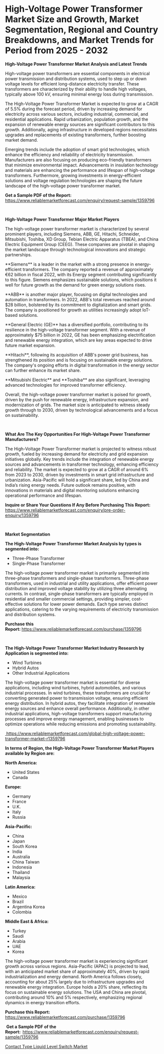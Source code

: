 <p><h1>High-Voltage Power Transformer Market Size and Growth, Market Segmentation, Regional and Country Breakdowns, and Market Trends for Period from 2025 -  2032</h1></p><p><strong>High-Voltage Power Transformer Market Analysis and Latest Trends</strong></p>
<p><p>High-voltage power transformers are essential components in electrical power transmission and distribution systems, used to step up or down voltage levels for efficient long-distance electricity transfer. These transformers are characterized by their ability to handle high voltages, typically above 100 kV, ensuring minimal energy loss during transmission.</p><p>The High-Voltage Power Transformer Market is expected to grow at a CAGR of 5.5% during the forecast period, driven by increasing demand for electricity across various sectors, including industrial, commercial, and residential applications. Rapid urbanization, population growth, and the expansion of renewable energy sources are significant contributors to this growth. Additionally, aging infrastructure in developed regions necessitates upgrades and replacements of existing transformers, further boosting market demand.</p><p>Emerging trends include the adoption of smart grid technologies, which enhance the efficiency and reliability of electricity transmission. Manufacturers are also focusing on producing eco-friendly transformers that minimize environmental impact. Advancements in insulation technology and materials are enhancing the performance and lifespan of high-voltage transformers. Furthermore, growing investments in energy-efficient solutions and voltage regulation technologies are shaping the future landscape of the high-voltage power transformer market.</p></p>
<p><strong>Get a Sample PDF of the Report:&nbsp;</strong> <a href="https://www.reliablemarketforecast.com/enquiry/request-sample/1359796?utm_campaign=3538&utm_medium=2&utm_source=Github&utm_content=ia&utm_term=22032025&utm_id=high-voltage-power-transformer">https://www.reliablemarketforecast.com/enquiry/request-sample/1359796</a></p>
<p>&nbsp;</p>
<p><strong>High-Voltage Power Transformer Major Market Players</strong></p>
<p><p>The high-voltage power transformer market is characterized by several prominent players, including Siemens, ABB, GE, Hitachi, Schneider, Mitsubishi, Toshiba, XD Group, Tebian Electric Apparatus (TBEA), and China Electric Equipment Group (CEEG). These companies are pivotal in shaping the market landscape through technological innovations and strategic partnerships.</p><p>**Siemens** is a leader in the market with a strong presence in energy-efficient transformers. The company reported a revenue of approximately €62 billion in fiscal 2022, with its Energy segment contributing significantly to this figure. Siemens emphasizes sustainable solutions, which positions it well for future growth as the demand for green energy solutions rises.</p><p>**ABB** is another major player, focusing on digital technologies and automation in transformers. In 2022, ABB's total revenues reached around $28 billion, bolstered by its commitment to digitalization and smart grids. The company is positioned for growth as utilities increasingly adopt IoT-based solutions.</p><p>**General Electric (GE)** has a diversified portfolio, contributing to its resilience in the high-voltage transformer segment. With a revenue of approximately $75 billion in 2022, GE has been emphasizing electrification and renewable energy integration, which are key areas expected to drive future market expansion.</p><p>**Hitachi**, following its acquisition of ABB's power grid business, has strengthened its position and is focusing on sustainable energy solutions. The company's ongoing efforts in digital transformation in the energy sector can further enhance its market share.</p><p>**Mitsubishi Electric** and **Toshiba** are also significant, leveraging advanced technologies for improved transformer efficiency. </p><p>Overall, the high-voltage power transformer market is poised for growth, driven by the push for renewable energy, infrastructure expansion, and modernization of grids. The market size is anticipated to witness steady growth through to 2030, driven by technological advancements and a focus on sustainability.</p></p>
<p>&nbsp;</p>
<p><strong>What Are The Key Opportunities For High-Voltage Power Transformer Manufacturers?</strong></p>
<p><p>The High-Voltage Power Transformer market is projected to witness robust growth, fueled by increasing demand for electricity and grid expansion initiatives globally. Key trends include the integration of renewable energy sources and advancements in transformer technology, enhancing efficiency and reliability. The market is expected to grow at a CAGR of around 6% from 2023 to 2030, driven by investments in smart grid infrastructure and urbanization. Asia-Pacific will hold a significant share, led by China and India’s rising energy needs. Future outlook remains positive, with innovations in materials and digital monitoring solutions enhancing operational performance and lifespan.</p></p>
<p><strong>Inquire or Share Your Questions If Any Before Purchasing This Report:</strong> <a href="https://www.reliablemarketforecast.com/enquiry/pre-order-enquiry/1359796?utm_campaign=3538&utm_medium=2&utm_source=Github&utm_content=ia&utm_term=22032025&utm_id=high-voltage-power-transformer">https://www.reliablemarketforecast.com/enquiry/pre-order-enquiry/1359796</a></p>
<p>&nbsp;</p>
<p><strong>Market Segmentation</strong></p>
<p><strong>The High-Voltage Power Transformer Market Analysis by types is segmented into:</strong></p>
<p><ul><li>Three-Phase Transformer</li><li>Single-Phase Transformer</li></ul></p>
<p><p>The high-voltage power transformer market is primarily segmented into three-phase transformers and single-phase transformers. Three-phase transformers, used in industrial and utility applications, offer efficient power distribution and improved voltage stability by utilizing three alternating currents. In contrast, single-phase transformers are typically employed in residential and smaller commercial settings, providing simpler, cost-effective solutions for lower power demands. Each type serves distinct applications, catering to the varying requirements of electricity transmission and distribution systems.</p></p>
<p><strong>Purchase this Report:&nbsp;</strong><a href="https://www.reliablemarketforecast.com/purchase/1359796?utm_campaign=3538&utm_medium=2&utm_source=Github&utm_content=ia&utm_term=22032025&utm_id=high-voltage-power-transformer">https://www.reliablemarketforecast.com/purchase/1359796</a></p>
<p>&nbsp;</p>
<p><strong>The High-Voltage Power Transformer Market Industry Research by Application is segmented into:</strong></p>
<p><ul><li>Wind Turbines</li><li>Hybrid Autos</li><li>Other Industrial Applications</li></ul></p>
<p><p>The high-voltage power transformer market is essential for diverse applications, including wind turbines, hybrid automobiles, and various industrial processes. In wind turbines, these transformers are crucial for converting generated power to transmission voltage, ensuring efficient energy distribution. In hybrid autos, they facilitate integration of renewable energy sources and enhance overall performance. Additionally, in other industrial applications, high-voltage transformers support manufacturing processes and improve energy management, enabling businesses to optimize operations while reducing emissions and promoting sustainability.</p></p>
<p><a href="https://www.reliablemarketforecast.com/global-high-voltage-power-transformer-market-r1359796?utm_campaign=3538&utm_medium=2&utm_source=Github&utm_content=ia&utm_term=22032025&utm_id=high-voltage-power-transformer">&nbsp;https://www.reliablemarketforecast.com/global-high-voltage-power-transformer-market-r1359796</a></p>
<p><strong>In terms of Region, the High-Voltage Power Transformer Market Players available by Region are:</strong></p>
<p>
    <p> <strong> North America: </strong>
        <ul>
            <li>United States</li>
            <li>Canada</li>
        </ul>
        </p> 
    <p> <strong> Europe: </strong>
        <ul>
            <li>Germany</li>
            <li>France</li>
            <li>U.K.</li>
            <li>Italy</li>
            <li>Russia</li>
        </ul>
        </p> 
    <p> <strong> Asia-Pacific: </strong>
        <ul>
            <li>China</li>
            <li>Japan</li>
            <li>South Korea</li>
            <li>India</li>
            <li>Australia</li>
            <li>China Taiwan</li>
            <li>Indonesia</li>
            <li>Thailand</li>
            <li>Malaysia</li>
        </ul>
        </p> 
    <p> <strong> Latin America: </strong>
        <ul>
            <li>Mexico</li>
            <li>Brazil</li>
            <li>Argentina Korea</li>
            <li>Colombia</li>
        </ul>
        </p> 
    <p> <strong> Middle East & Africa: </strong>
        <ul>
            <li>Turkey</li>
            <li>Saudi</li>
            <li>Arabia</li>
            <li>UAE</li>
            <li>Korea</li>
        </ul>
    </p>
    </p>
<p><p>The high-voltage power transformer market is experiencing significant growth across various regions. Asia-Pacific (APAC) is projected to lead, with an anticipated market share of approximately 40%, driven by rapid industrialization and energy demand. North America follows closely, accounting for about 25% largely due to infrastructure upgrades and renewable energy integration. Europe holds a 20% share, reflecting its focus on sustainable energy solutions. The USA and China are pivotal, contributing around 10% and 5% respectively, emphasizing regional dynamics in energy transition efforts.</p></p>
<p><strong>Purchase this Report: </strong><a href="https://www.reliablemarketforecast.com/purchase/1359796?utm_campaign=3538&utm_medium=2&utm_source=Github&utm_content=ia&utm_term=22032025&utm_id=high-voltage-power-transformer">https://www.reliablemarketforecast.com/purchase/1359796</a></p>
<p>&nbsp;<strong>Get a Sample PDF of the Report:&nbsp;&nbsp;</strong><a href="https://www.reliablemarketforecast.com/enquiry/request-sample/1359796?utm_campaign=3538&utm_medium=2&utm_source=Github&utm_content=ia&utm_term=22032025&utm_id=high-voltage-power-transformer">https://www.reliablemarketforecast.com/enquiry/request-sample/1359796</a></p>
<p><strong></strong></p>
<p><p><a href="https://github.com/daleogrando/Market-Research-Report-List-1/blob/main/contact-type-liquid-level-switch-market.md?utm_campaign=3538&utm_medium=2&utm_source=Github&utm_content=ia&utm_term=22032025&utm_id=high-voltage-power-transformer">Contact Type Liquid Level Switch Market</a></p></p>